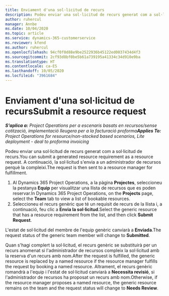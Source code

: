 ```yaml
---
title: Enviament d'una sol·licitud de recurs
description: Podeu enviar una sol·licitud de recurs generat com a sol·licitud de recurs. A continuació, la sol·licitud s'envia a un administrador de recursos perquè la compleixi.
author: ruhercul
manager: Annbe
ms.date: 10/04/2020
ms.topic: article
ms.service: dynamics-365-customerservice
ms.reviewer: kfend
ms.author: ruhercul
ms.openlocfilehash: 94cf0f0d88e9be2522936b45122ed0037434d4f3
ms.sourcegitcommit: 2cf93d8bf0be5b61a739195a41334c34d910e9ba
ms.translationtype: HT
ms.contentlocale: ca-ES
ms.lasthandoff: 10/05/2020
ms.locfileid: "3961684"
---
```

# <a name="submit-a-resource-request"></a><span data-ttu-id="d7ff1-104">Enviament d'una sol·licitud de recurs</span><span class="sxs-lookup"><span data-stu-id="d7ff1-104">Submit a resource request</span></span>

<span data-ttu-id="d7ff1-105">_**S'aplica a:** Project Operations per a escenaris basats en recursos/sense cotització, implementació lleugera per a la facturació proforma_</span><span class="sxs-lookup"><span data-stu-id="d7ff1-105">_**Applies To:** Project Operations for resource/non-stocked based scenarios, Lite deployment - deal to proforma invoicing_</span></span>

<span data-ttu-id="d7ff1-106">Podeu enviar una sol·licitud de recurs generat com a sol·licitud de recurs.</span><span class="sxs-lookup"><span data-stu-id="d7ff1-106">You can submit a generated resource requirement as a resource request.</span></span> <span data-ttu-id="d7ff1-107">A continuació, la sol·licitud s'envia a un administrador de recursos perquè la compleixi.</span><span class="sxs-lookup"><span data-stu-id="d7ff1-107">The request is then sent to a resource manager for fulfillment.</span></span>

1. <span data-ttu-id="d7ff1-108">Al Dynamics 365 Project Operations, a la pàgina **Projectes**, seleccioneu la pestanya **Equip** per visualitzar una llista de recursos que es poden reservar.</span><span class="sxs-lookup"><span data-stu-id="d7ff1-108">In Dynamics 365 Project Operations, on the **Projects** page, select the **Team** tab to view a list of bookable resources.</span></span> 
2. <span data-ttu-id="d7ff1-109">Seleccioneu el recurs genèric que té un requisit de recurs de la llista i, a continuació, feu clic a **Envia la sol·licitud**.</span><span class="sxs-lookup"><span data-stu-id="d7ff1-109">Select the generic resource that has a resource requirement from the list, and then click **Submit Request**.</span></span>

<span data-ttu-id="d7ff1-110">L'estat de sol·licitud del membre de l'equip genèric canviarà a **Enviada**.</span><span class="sxs-lookup"><span data-stu-id="d7ff1-110">The request status of the generic team member will change to **Submitted**.</span></span>

<span data-ttu-id="d7ff1-111">Quan s'hagi complert la sol·licitud, el recurs genèric se substituirà per un recurs anomenat si l'administrador de recursos compleix la sol·licitud amb la reserva d'un recurs amb nom.</span><span class="sxs-lookup"><span data-stu-id="d7ff1-111">After the request is fulfilled, the generic resource is replaced by a named resource if the resource manager fulfills the request by booking a named resource.</span></span> <span data-ttu-id="d7ff1-112">Altrament, el recurs genèric romandrà a l'equip i l'estat de sol·licitud canviarà a **Necessita revisió**, si l'administrador de recursos ha proposat un recurs amb nom.</span><span class="sxs-lookup"><span data-stu-id="d7ff1-112">Otherwise, if the resource manager proposes a named resource, the generic resource remains on the team and the request status will change to **Needs Review**.</span></span>
